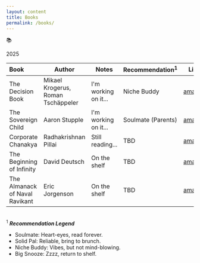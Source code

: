 ```yaml
---
layout: content
title: Books
permalink: /books/
---
```


:books:

<div class="book-year">2025</div>

<table class="books-page">
  <thead>
    <tr>
      <th style="text-align: left; font-weight: bold;">Book</th>
      <th>Author</th>
      <th>Notes</th>
      <th>Recommendation<sup>1</sup></th>
      <th>Link</th>
    </tr>
  </thead>
  <tbody>
    <tr>
      <td class="title">The Decision Book</td>
      <td>Mikael Krogerus, Roman Tschäppeler</td>
      <td>I'm working on it...</td>
      <td>Niche Buddy</td>
      <td><a href="https://amzn.to/3EJCl4q" target="_blank">amazon</a></td>
    </tr>
    <tr>
      <td class="title">The Sovereign Child</td>
      <td>Aaron Stupple</td>
      <td>I'm working on it...</td>
      <td>Soulmate (Parents)</td>
      <td><a href="https://amzn.to/4cHVv7i" target="_blank">amazon</a></td>
    </tr>
    <tr>
      <td class="title">Corporate Chanakya</td>
      <td>Radhakrishnan Pillai</td>
      <td>Still reading...</td>
      <td>TBD</td>
      <td><a href="https://amzn.to/42QfD3H" target="_blank">amazon</a></td>
    </tr>
    <tr>
      <td class="title">The Beginning of Infinity</td>
      <td>David Deutsch</td>
      <td>On the shelf</td>
      <td>TBD</td>
      <td><a href="https://amzn.to/42XXXSL" target="_blank">amazon</a></td>
    </tr>
    <tr>
      <td class="title">The Almanack of Naval Ravikant</td>
      <td>Eric Jorgenson</td>
      <td>On the shelf</td>
      <td>TBD</td>
      <td><a href="https://amzn.to/3EP6Rd8" target="_blank">amazon</a></td>
    </tr>
  </tbody>
</table>


\
<sup>1</sup> ***Recommendation Legend***
- Soulmate: Heart-eyes, read forever.
- Solid Pal: Reliable, bring to brunch.
- Niche Buddy: Vibes, but not mind-blowing.
- Big Snooze: Zzzz, return to shelf.
